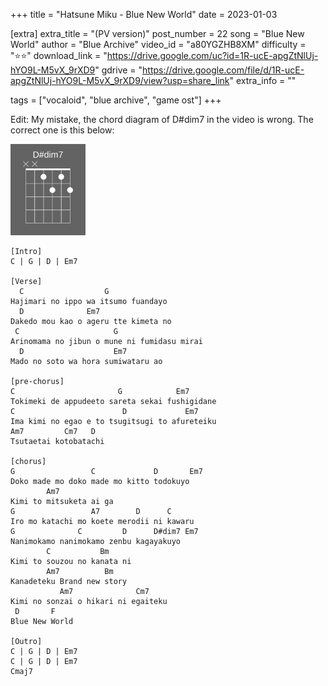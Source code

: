 +++
title = "Hatsune Miku - Blue New World"
date = 2023-01-03

[extra]
extra_title = "(PV version)"
post_number = 22
song = "Blue New World"
author = "Blue Archive"
video_id = "a80YGZHB8XM"
difficulty = "⭐⭐"
download_link = "https://drive.google.com/uc?id=1R-ucE-apgZtNlUj-hYO9L-M5vX_9rXD9"
gdrive = "https://drive.google.com/file/d/1R-ucE-apgZtNlUj-hYO9L-M5vX_9rXD9/view?usp=share_link"
extra_info = ""

tags = ["vocaloid", "blue archive", "game ost"]
+++

Edit: My mistake, the chord diagram of D#dim7 in the video is wrong. The correct one is this below:

<img src="/res/extra/Ebdim7.png" alt="D#dim7" width="120px"/>

```
[Intro]
C | G | D | Em7

[Verse]
  C                  G             
Hajimari no ippo wa itsumo fuandayo
  D              Em7                
Dakedo mou kao o ageru tte kimeta no
 C                     G                   
Arinomama no jibun o mune ni fumidasu mirai
  D                    Em7        
Mado no soto wa hora sumiwataru ao

[pre-chorus]
C                       G            Em7      
Tokimeki de appudeeto sareta sekai fushigidane
C                        D             Em7    
Ima kimi no egao e to tsugitsugi to afureteiku
Am7         Cm7   D  
Tsutaetai kotobatachi

[chorus]
G                 C             D       Em7
Doko made mo doko made mo kitto todokuyo   
        Am7              
Kimi to mitsuketa ai ga
G                 A7        D      C     
Iro mo katachi mo koete merodii ni kawaru
G              C         D      D#dim7 Em7
Nanimokamo nanimokamo zenbu kagayakuyo    
        C           Bm     
Kimi to souzou no kanata ni
        Am7          Bm   
Kanadeteku Brand new story
           Am7              Cm7    
Kimi no sonzai o hikari ni egaiteku
 D       F    
Blue New World

[Outro]
C | G | D | Em7
C | G | D | Em7
Cmaj7
```
